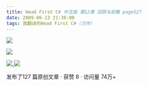 ```yaml
---
title: Head First C# 中文版 第12章 回顾与前瞻 page527
date: 2009-06-13 21:36:00
tags: 我翻译的Head First C#（习作）
---
```

![](https://p-blog.csdn.net/images/p_blog_csdn_net/cuipengfei1/EntryImages/20090613/2009-06-13_21-18-21.jpg)

![](https://p-blog.csdn.net/images/p_blog_csdn_net/cuipengfei1/EntryImages/20090613/2009-06-13_21-19-00.jpg)



[ ![](https://profile.csdnimg.cn/5/2/5/3_cuipengfei1)
![](https://g.csdnimg.cn/static/user-reg-year/1x/11.png)
](https://blog.csdn.net/cuipengfei1)



发布了127 篇原创文章  ·  获赞 8  ·  访问量 74万+

